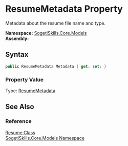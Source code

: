 ResumeMetadata Property
=======================
Metadata about the resume file name and type.

**Namespace:** [SogetiSkills.Core.Models][1]  
**Assembly:**

Syntax
------

```csharp
public ResumeMetadata Metadata { get; set; }
```

### Property Value
Type: [ResumeMetadata][2]

See Also
--------

### Reference
[Resume Class][3]  
[SogetiSkills.Core.Models Namespace][1]  

[1]: ../README.md
[2]: ../ResumeMetadata/README.md
[3]: README.md